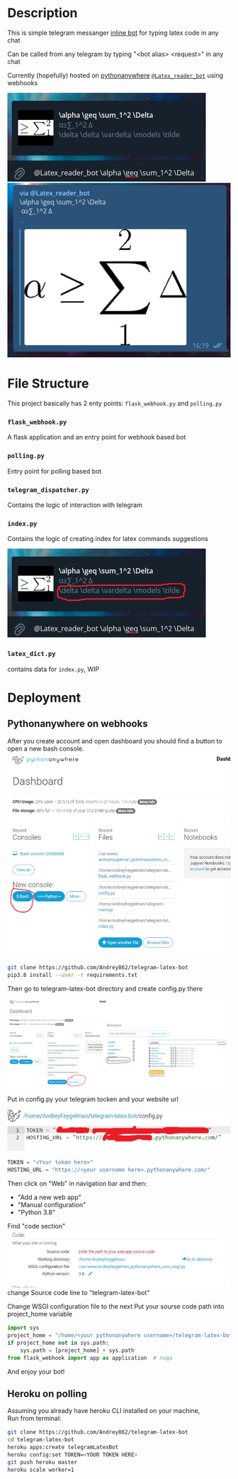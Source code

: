 # Description
This is simple telegram messanger [inline bot](https://core.telegram.org/bots/inline) for typing latex code in any chat  

Can be called from any telegram by typing "\<bot alias\> \<request\>" in any chat  

Currently (hopefully) hosted on [pythonanywhere](https://www.pythonanywhere.com/) [`@Latex_reader_bot`](http://t.me/Latex_reader_bot) using webhooks

![typing menu](README/example1-1.jpg)
![message example](README/example1-2.jpg)

# File Structure
This project basically has 2 enty points: `flask_webhook.py` and `polling.py`

### `flask_webhook.py`

A flask application and an entry point for webhook based bot

### `polling.py`

Entry point for polling based bot

### `telegram_dispatcher.py`

Contains the logic of interaction with telegram

### `index.py`

Contains the logic of creating index for latex commands suggestions

![suggestions](README/suggestions.jpg)

### `latex_dict.py`

contains data for `index.py`, WIP

# Deployment

## Pythonanywhere on webhooks

After you create account and open dashboard you should find a button to open a new bash console. 
![bash](README/bash.jpg)
```bash
git clone https://github.com/Andrey862/telegram-latex-bot
pip3.8 install --user -r requirements.txt
```

Then go to telegram-latex-bot directory and create config.py there

![files0](README/files0.jpg)

Put in config.py your telegram tocken and your website url

![config](README/config.jpg)
```Python
TOKEN = "<Your token here>"
HOSTING_URL = "https://<your username here>.pythonanywhere.com/"
```

Then click on "Web" in navigation bar and then:
- "Add a new web app"
- "Manual configuration"
- "Python 3.8"

Find "code section"
![code](README/code.jpg)
change Source code line to "telegram-latex-bot"

Change WSGI configuration file to the next 
Put your sourse code path into project_home variable
```Python
import sys
project_home = "/home/<your pythonanywhere username>/telegram-latex-bot"
if project_home not in sys.path:
    sys.path = [project_home] + sys.path
from flask_webhook import app as application  # noqa
```

And enjoy your bot!

## Heroku on polling

Assuming you already have heroku CLI installed on your machine,   
Run from terminal:

```bash
git clone https://github.com/Andrey862/telegram-latex-bot
cd telegram-latex-bot
heroku apps:create telegramLatexBot
heroku config:set TOKEN=<YOUR TOKEN HERE>
git push heroku master
heroku scale worker=1
```